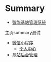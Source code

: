 # Summary

* [智能基站管理系统](README.md)

主页summary测试


* [微信小程序](we_app/README.md)
  * [个人中心](we_app/account.md)
* [基站后台管理](web_app/README.md)

